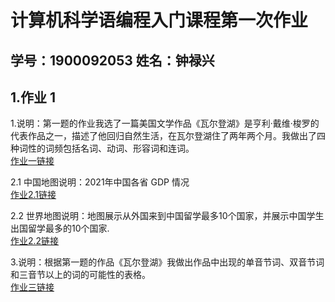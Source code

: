 # 计算机科学语编程入门课程第一次作业
## 学号：1900092053 姓名：钟禄兴
## 1.作业 1
1.说明：第一题的作业我选了一篇美国文学作品《瓦尔登湖》是亨利·戴维·梭罗的代表作品之一，描述了他回归自然生活，在瓦尔登湖住了两年两个月。我做出了四种词性的词频包括名词、动词、形容词和连词。    
[作业一链接](https://vasuphon.github.io/vasuphon/Walden_WordCloud_Tab.html)   
    
    
2.1 中国地图说明：2021年中国各省 GDP 情况        
[作业2.1链接](https://github.com/vasuphon/vasuphon/blob/0b9cb7d38406c5bf4bf5db61d044f38ebfa48f31/%E5%85%A8%E5%9B%BD%E5%90%84%E7%9C%81GDP_Map.html)
    
2.2 世界地图说明：地图展示从外国来到中国留学最多10个国家，并展示中国学生出国留学最多的10个国家.     
[作业2.2链接](https://github.com/vasuphon/vasuphon/blob/0b9cb7d38406c5bf4bf5db61d044f38ebfa48f31/Liuxue_Zhongguo.html)
   
   
3.说明：根据第一题的作品《瓦尔登湖》我做出作品中出现的单音节词、双音节词和三音节以上的词的可能性的表格。    
   [作业三链接](https://vasuphon.github.io/vasuphon/Walden_Word_Grap.html)
   

